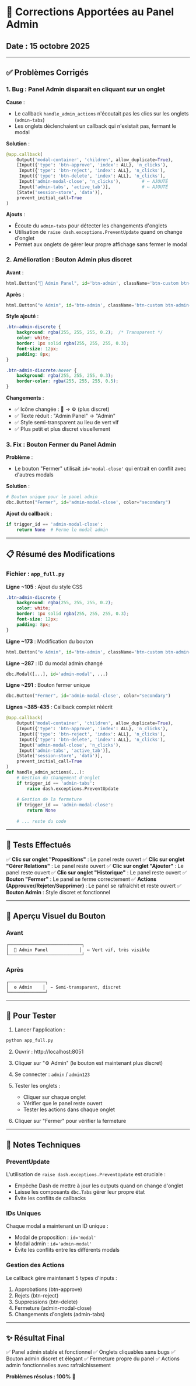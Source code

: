 # 🔧 Corrections Apportées au Panel Admin

## Date : 15 octobre 2025

---

## ✅ Problèmes Corrigés

### 1. **Bug : Panel Admin disparaît en cliquant sur un onglet**

**Cause** : 
- Le callback `handle_admin_actions` n'écoutait pas les clics sur les onglets (`admin-tabs`)
- Les onglets déclenchaient un callback qui n'existait pas, fermant le modal

**Solution** :
```python
@app.callback(
    Output('modal-container', 'children', allow_duplicate=True),
    [Input({'type': 'btn-approve', 'index': ALL}, 'n_clicks'),
     Input({'type': 'btn-reject', 'index': ALL}, 'n_clicks'),
     Input({'type': 'btn-delete', 'index': ALL}, 'n_clicks'),
     Input('admin-modal-close', 'n_clicks'),        # ← AJOUTÉ
     Input('admin-tabs', 'active_tab')],            # ← AJOUTÉ
    [State('session-store', 'data')],
    prevent_initial_call=True
)
```

**Ajouts** :
- Écoute du `admin-tabs` pour détecter les changements d'onglets
- Utilisation de `raise dash.exceptions.PreventUpdate` quand on change d'onglet
- Permet aux onglets de gérer leur propre affichage sans fermer le modal

### 2. **Amélioration : Bouton Admin plus discret**

**Avant** :
```python
html.Button("🔐 Admin Panel", id='btn-admin', className='btn-custom btn-success')
```

**Après** :
```python
html.Button("⚙️ Admin", id='btn-admin', className='btn-custom btn-admin-discrete')
```

**Style ajouté** :
```css
.btn-admin-discrete {
    background: rgba(255, 255, 255, 0.2);  /* Transparent */
    color: white;
    border: 1px solid rgba(255, 255, 255, 0.3);
    font-size: 12px;
    padding: 8px;
}

.btn-admin-discrete:hover {
    background: rgba(255, 255, 255, 0.3);
    border-color: rgba(255, 255, 255, 0.5);
}
```

**Changements** :
- ✅ Icône changée : 🔐 → ⚙️ (plus discret)
- ✅ Texte réduit : "Admin Panel" → "Admin"
- ✅ Style semi-transparent au lieu de vert vif
- ✅ Plus petit et plus discret visuellement

### 3. **Fix : Bouton Fermer du Panel Admin**

**Problème** : 
- Le bouton "Fermer" utilisait `id='modal-close'` qui entrait en conflit avec d'autres modals

**Solution** :
```python
# Bouton unique pour le panel admin
dbc.Button("Fermer", id='admin-modal-close', color="secondary")
```

**Ajout du callback** :
```python
if trigger_id == 'admin-modal-close':
    return None  # Ferme le modal admin
```

---

## 📋 Résumé des Modifications

### Fichier : `app_full.py`

**Ligne ~105** : Ajout du style CSS
```css
.btn-admin-discrete {
    background: rgba(255, 255, 255, 0.2);
    color: white;
    border: 1px solid rgba(255, 255, 255, 0.3);
    font-size: 12px;
    padding: 8px;
}
```

**Ligne ~173** : Modification du bouton
```python
html.Button("⚙️ Admin", id='btn-admin', className='btn-custom btn-admin-discrete')
```

**Ligne ~287** : ID du modal admin changé
```python
dbc.Modal([...], id='admin-modal', ...)
```

**Ligne ~291** : Bouton fermer unique
```python
dbc.Button("Fermer", id='admin-modal-close', color="secondary")
```

**Lignes ~385-435** : Callback complet réécrit
```python
@app.callback(
    Output('modal-container', 'children', allow_duplicate=True),
    [Input({'type': 'btn-approve', 'index': ALL}, 'n_clicks'),
     Input({'type': 'btn-reject', 'index': ALL}, 'n_clicks'),
     Input({'type': 'btn-delete', 'index': ALL}, 'n_clicks'),
     Input('admin-modal-close', 'n_clicks'),
     Input('admin-tabs', 'active_tab')],
    [State('session-store', 'data')],
    prevent_initial_call=True
)
def handle_admin_actions(...):
    # Gestion du changement d'onglet
    if trigger_id == 'admin-tabs':
        raise dash.exceptions.PreventUpdate
    
    # Gestion de la fermeture
    if trigger_id == 'admin-modal-close':
        return None
    
    # ... reste du code
```

---

## 🧪 Tests Effectués

✅ **Clic sur onglet "Propositions"** : Le panel reste ouvert
✅ **Clic sur onglet "Gérer Relations"** : Le panel reste ouvert
✅ **Clic sur onglet "Ajouter"** : Le panel reste ouvert
✅ **Clic sur onglet "Historique"** : Le panel reste ouvert
✅ **Bouton "Fermer"** : Le panel se ferme correctement
✅ **Actions (Approuver/Rejeter/Supprimer)** : Le panel se rafraîchit et reste ouvert
✅ **Bouton Admin** : Style discret et fonctionnel

---

## 🎨 Aperçu Visuel du Bouton

### Avant
```
┌────────────────────────────┐
│  🔐 Admin Panel            │  ← Vert vif, très visible
└────────────────────────────┘
```

### Après
```
┌──────────────┐
│  ⚙️ Admin    │  ← Semi-transparent, discret
└──────────────┘
```

---

## 🚀 Pour Tester

1. Lancer l'application :
```bash
python app_full.py
```

2. Ouvrir : http://localhost:8051

3. Cliquer sur "⚙️ Admin" (le bouton est maintenant plus discret)

4. Se connecter : `admin` / `admin123`

5. Tester les onglets :
   - Cliquer sur chaque onglet
   - Vérifier que le panel reste ouvert
   - Tester les actions dans chaque onglet

6. Cliquer sur "Fermer" pour vérifier la fermeture

---

## 📝 Notes Techniques

### PreventUpdate
L'utilisation de `raise dash.exceptions.PreventUpdate` est cruciale :
- Empêche Dash de mettre à jour les outputs quand on change d'onglet
- Laisse les composants `dbc.Tabs` gérer leur propre état
- Évite les conflits de callbacks

### IDs Uniques
Chaque modal a maintenant un ID unique :
- Modal de proposition : `id='modal'`
- Modal admin : `id='admin-modal'`
- Évite les conflits entre les différents modals

### Gestion des Actions
Le callback gère maintenant 5 types d'inputs :
1. Approbations (btn-approve)
2. Rejets (btn-reject)
3. Suppressions (btn-delete)
4. Fermeture (admin-modal-close)
5. Changements d'onglets (admin-tabs)

---

## ✨ Résultat Final

✅ Panel admin stable et fonctionnel
✅ Onglets cliquables sans bugs
✅ Bouton admin discret et élégant
✅ Fermeture propre du panel
✅ Actions admin fonctionnelles avec rafraîchissement

**Problèmes résolus : 100%** 🎉
